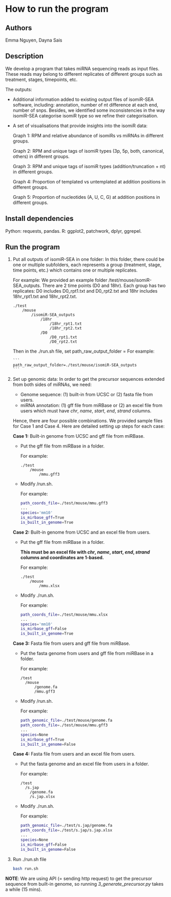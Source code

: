 # How to run the program

## Authors

Emma Nguyen, Dayna Sais

## Description

We develop a program that takes miRNA sequencing reads as input files. These reads may belong to different replicates of different groups such as treatment, stages, timepoints, etc.

The outputs:

- Additional information added to existing output files of isomiR-SEA software, including: annotation, number of nt difference at each end, number of snps. Besides, we identified some inconsistencies in the way isomiR-SEA categorise isomiR type so we refine their categorisation.

- A set of visualisations that provide insights into the isomiR data:

  Graph 1: RPM and relative abundance of isomiRs vs miRNAs in different groups.

  Graph 2: RPM and unique tags of isomiR types (3p, 5p, both, canonical, others) in different groups.

  Graph 3: RPM and unique tags of isomiR types (addition/truncation + nt) in different groups.

  Graph 4: Proportion of templated vs untemplated at addition positions in different groups.

  Graph 5: Proportion of nucleotides (A, U, C, G) at addition positions in different groups.

## Install dependencies

Python: requests, pandas.
R: ggplot2, patchwork, dplyr, ggrepel.

## Run the program

1.  Put all outputs of isomiR-SEA in one folder: In this folder, there could be one or multiple subfolders, each represents a group (treatment, stage, time points, etc.) which contains one or multiple replicates.

    For example: We provided an example folder /test/mouse/isomiR-SEA_outputs. There are 2 time points (D0 and 18hr). Each group has two replicates: D0 includes D0_rpt1.txt and D0_rpt2.txt and 18hr includes 18hr_rpt1.txt and 18hr_rpt2.txt.

    ```
    ./test
        /mouse
            /isomiR-SEA_outputs
                /18hr
                    /18hr_rpt1.txt
                    /18hr_rpt2.txt
                /D0
                    /D0_rpt1.txt
                    /D0_rpt2.txt
    ```

    Then in the ./run.sh file, set path_raw_output_folder = <path to that folder>
    For example:

        ```
        path_raw_output_folder=./test/mouse/isomiR-SEA_outputs
        ```

2.  Set up genomic data: In order to get the precursor sequences extended from both sides of miRNAs, we need:

    - Genome sequence: (1) built-in from UCSC or (2) fasta file from users.
    - miRNA annotation: (1) gff file from miRBase or (2) an excel file from users which must have _chr_, _name_, _start_, _end_, _strand_ columns.

    Hence, there are four possible combinations. We provided sample files for Case 1 and Case 4. Here are detailed setting up steps for each case:

    **Case 1:** Built-in genome from UCSC and gff file from miRBase.

    - Put the gff file from miRBase in a folder.

      For example:

      ```
      ./test
          /mouse
              /mmu.gff3
      ```

    - Modify /run.sh.

      For example:

      ```bash
      path_coords_file=./test/mouse/mmu.gff3
      ...
      species='mm10'
      is_mirbase_gff=True
      is_built_in_genome=True
      ```

    **Case 2:** Built-in genome from UCSC and an excel file from users.

    - Put the gff file from miRBase in a folder.

      **This must be an excel file with _chr_, _name_, _start_, _end_, _strand_ columns and coordinates are 1-based.**

      For example:

      ```
      ./test
          /mouse
              /mmu.xlsx
      ```

    - Modify ./run.sh.

      For example:

      ```bash
      path_coords_file=./test/mouse/mmu.xlsx
      ...
      species='mm10'
      is_mirbase_gff=False
      is_built_in_genome=True
      ```

    **Case 3:** Fasta file from users and gff file from miRBase.

    - Put the fasta genome from users and gff file from miRBase in a folder.

      For example:

      ```
      /test
        /mouse
            /genome.fa
            /mmu.gff3
      ```

    - Modify /run.sh.

      For example:

      ```bash
      path_genomic_file=./test/mouse/genome.fa
      path_coords_file=./test/mouse/mmu.gff3
      ...
      species=None
      is_mirbase_gff=True
      is_built_in_genome=False
      ```

    **Case 4:** Fasta file from users and an excel file from users.

    - Put the fasta genome and an excel file from users in a folder.

      For example:

      ```
      /test
        /s.jap
          /genome.fa
          /s.jap.xlsx
      ```

    - Modify ./run.sh.

      For example:

      ```bash
      path_genomic_file=./test/s.jap/genome.fa
      path_coords_file=./test/s.jap/s.jap.xlsx
      ...
      species=None
      is_mirbase_gff=False
      is_built_in_genome=False
      ```

3.  Run ./run.sh file

    ```bash
    bash run.sh
    ```

**NOTE**: We are using API (= sending http request) to get the precursor sequence from built-in genome, so running _3_generate_precursor.py_ takes a while (15 mins).
